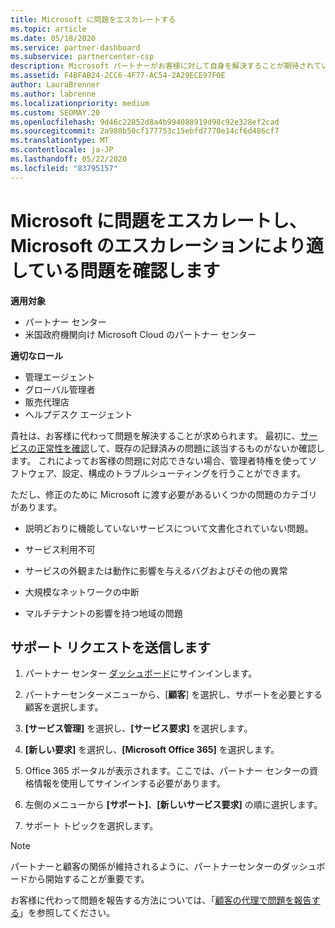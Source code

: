 ```yaml
---
title: Microsoft に問題をエスカレートする
ms.topic: article
ms.date: 05/18/2020
ms.service: partner-dashboard
ms.subservice: partnercenter-csp
description: Microsoft パートナーがお客様に対して自身を解決することが期待されている問題と、Microsoft にエスカレートする必要がある問題について説明します。
ms.assetid: F4BFAB24-2CC6-4F77-AC54-2A29ECE97F0E
author: LauraBrenner
ms.author: labrenne
ms.localizationpriority: medium
ms.custom: SEOMAY.20
ms.openlocfilehash: 9d46c22852d8a4b994088919d98c92e328ef2cad
ms.sourcegitcommit: 2a980b50cf177753c15ebfd7770e14cf6d486cf7
ms.translationtype: MT
ms.contentlocale: ja-JP
ms.lasthandoff: 05/22/2020
ms.locfileid: "83795157"
---
```

# <a name="escalate-problems-to-microsoft-and-learn-which-issues-are-more-suited-to-microsoft-escalation"></a>Microsoft に問題をエスカレートし、Microsoft のエスカレーションにより適している問題を確認します  

**適用対象**

- パートナー センター
- 米国政府機関向け Microsoft Cloud のパートナー センター

**適切なロール**

- 管理エージェント
- グローバル管理者
- 販売代理店
- ヘルプデスク エージェント

貴社は、お客様に代わって問題を解決することが求められます。 最初に、[サービスの正常性を確認](check-service-health.md)して、既存の記録済みの問題に該当するものがないか確認します。 これによってお客様の問題に対応できない場合、管理者特権を使ってソフトウェア、設定、構成のトラブルシューティングを行うことができます。

ただし、修正のために Microsoft に渡す必要があるいくつかの問題のカテゴリがあります。

- 説明どおりに機能していないサービスについて文書化されていない問題。

- サービス利用不可

- サービスの外観または動作に影響を与えるバグおよびその他の異常

- 大規模なネットワークの中断

- マルチテナントの影響を持つ地域の問題

## <a name="submit-a-support-request"></a>サポート リクエストを送信します

1. パートナー センター [ダッシュボード](https://partner.microsoft.com/dashboard)にサインインします。

2. パートナーセンターメニューから、[**顧客**] を選択し、サポートを必要とする顧客を選択します。

3. **[サービス管理]** を選択し、**[サービス要求]** を選択します。

4. **[新しい要求]** を選択し、**[Microsoft Office 365]** を選択します。

5. Office 365 ポータルが表示されます。ここでは、パートナー センターの資格情報を使用してサインインする必要があります。

6. 左側のメニューから **[サポート]**、**[新しいサービス要求]** の順に選択します。

7. サポート トピックを選択します。

>[!NOTE]
>パートナーと顧客の関係が維持されるように、パートナーセンターのダッシュボードから開始することが重要です。 


お客様に代わって問題を報告する方法については、「[顧客の代理で問題を報告する](report-problems-on-behalf-of-a-customer.md)」を参照してください。

 

 



